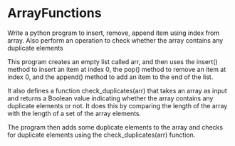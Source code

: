 # ArrayFunctions
Write a python program to insert, remove, append item using index from array. Also perform an operation to check whether the array contains any duplicate elements

This program creates an empty list called arr, and then uses the insert() method to insert an item at index 0, the pop() method to remove an item at index 0, and the append() method to add an item to the end of the list.

It also defines a function check_duplicates(arr) that takes an array as input and returns a Boolean value indicating whether the array contains any duplicate elements or not. It does this by comparing the length of the array with the length of a set of the array elements.

The program then adds some duplicate elements to the array and checks for duplicate elements using the check_duplicates(arr) function.
